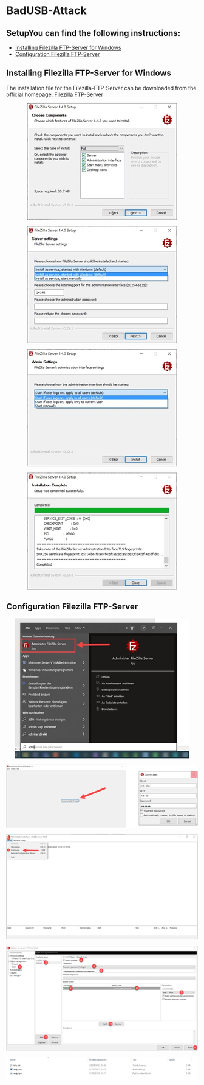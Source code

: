 # BadUSB-Attack

## SetupYou can find the following instructions:
- [Installing Filezilla FTP-Server for Windows](#installing-filezilla-ftp-server-for-windows)
- [Configuration Filezilla FTP-Server](#configuration-filezilla-ftp-server)

## Installing Filezilla FTP-Server for Windows
The installation file for the Filezilla-FTP-Server can be downloaded from the official homepage:
[Filezilla FTP-Server](https://filezilla-project.org/download.php?type=server)

<p align="center">
  <img src="./img4readme/installFilezillaFtpServer_1.jpg" alt=installFilezillaFtpServer_1">
</p>

 <p align="center">
  <img src="./img4readme/installFilezillaFtpServer_2.jpg" alt=installFilezillaFtpServer_2">
</p>

<p align="center">
  <img src="./img4readme/installFilezillaFtpServer_3.jpg" alt=installFilezillaFtpServer_3">
</p>

<p align="center">
  <img src="./img4readme/installFilezillaFtpServer_4.jpg" alt=installFilezillaFtpServer_4">
</p>
                                                                                          


## Configuration Filezilla FTP-Server
<p align="center">
  <img src="./img4readme/ConfigFilezillaFtpServer_1.jpg" alt="ConfigFilezillaFtpServer_1">
</p>

<p align="center">
  <img src="./img4readme/ConfigFilezillaFtpServer_2.jpg" alt="ConfigFilezillaFtpServer_2">
</p>

<p align="center">
  <img src="./img4readme/ConfigFilezillaFtpServer_3.jpg" alt="ConfigFilezillaFtpServer_3">
</p>

<p align="center">
  <img src="./img4readme/ConfigFilezillaFtpServer_4.jpg" alt="ConfigFilezillaFtpServer_4">
</p>

<p align="center">
  <img src="./img4readme/ConfigFilezillaFtpServer_5.jpg" alt="ConfigFilezillaFtpServer_5">
</p>
